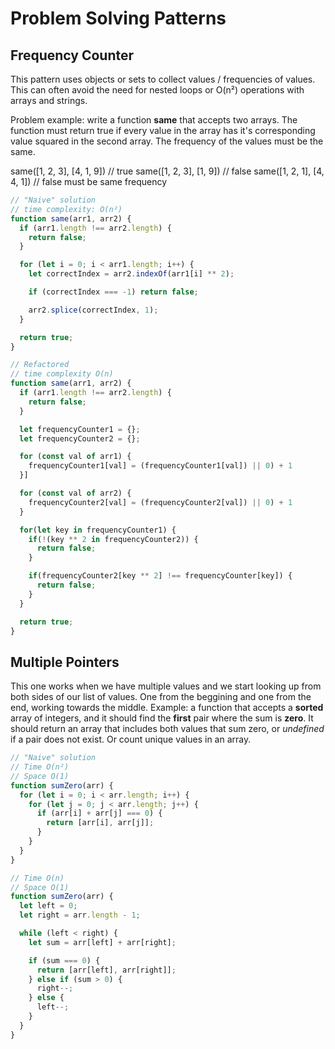 # Problem Solving Patterns

## Frequency Counter

This pattern uses objects or sets to collect values / frequencies of values. This can often avoid the need for nested loops or O(n²) operations with arrays and strings.

Problem example: write a function **same** that accepts two arrays. The function must return true if every value in the array has it's corresponding value squared in the second array. The frequency of the values must be the same.

same([1, 2, 3], [4, 1, 9]) // true
same([1, 2, 3], [1, 9]) // false
same([1, 2, 1], [4, 4, 1]) // false must be same frequency

```javascript
// "Naive" solution
// time complexity: O(n²)
function same(arr1, arr2) {
  if (arr1.length !== arr2.length) {
    return false;
  }

  for (let i = 0; i < arr1.length; i++) {
    let correctIndex = arr2.indexOf(arr1[i] ** 2);

    if (correctIndex === -1) return false;

    arr2.splice(correctIndex, 1);
  }

  return true;
}

// Refactored
// time complexity O(n)
function same(arr1, arr2) {
  if (arr1.length !== arr2.length) {
    return false;
  }

  let frequencyCounter1 = {};
  let frequencyCounter2 = {};

  for (const val of arr1) {
    frequencyCounter1[val] = (frequencyCounter1[val]) || 0) + 1
  }]

  for (const val of arr2) {
    frequencyCounter2[val] = (frequencyCounter2[val]) || 0) + 1
  }

  for(let key in frequencyCounter1) {
    if(!(key ** 2 in frequencyCounter2)) {
      return false;
    }

    if(frequencyCounter2[key ** 2] !== frequencyCounter[key]) {
      return false;
    }
  }

  return true;
}
```

## Multiple Pointers

This one works when we have multiple values and we start looking up from both sides of our list of values. One from the beggining and one from the end, working towards the middle.
Example: a function that accepts a **sorted** array of integers, and it should find the **first** pair where the sum is **zero**. It should return an array that includes both values that sum zero, or _undefined_ if a pair does not exist.
Or count unique values in an array.

```javascript
// "Naive" solution
// Time O(n²)
// Space O(1)
function sumZero(arr) {
  for (let i = 0; i < arr.length; i++) {
    for (let j = 0; j < arr.length; j++) {
      if (arr[i] + arr[j] === 0) {
        return [arr[i], arr[j]];
      }
    }
  }
}

// Time O(n)
// Space O(1)
function sumZero(arr) {
  let left = 0;
  let right = arr.length - 1;

  while (left < right) {
    let sum = arr[left] + arr[right];

    if (sum === 0) {
      return [arr[left], arr[right]];
    } else if (sum > 0) {
      right--;
    } else {
      left--;
    }
  }
}
```

